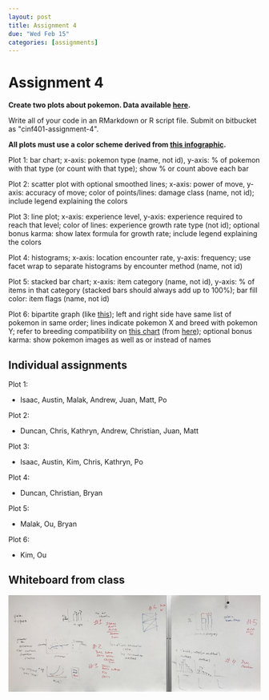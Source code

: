 ```yaml
---
layout: post
title: Assignment 4
due: "Wed Feb 15"
categories: [assignments]
---
```


# Assignment 4

**Create two plots about pokemon. Data available [here](https://github.com/veekun/pokedex/tree/master/pokedex/data/csv).**

Write all of your code in an RMarkdown or R script file. Submit on bitbucket as "cinf401-assignment-4".

**All plots must use a color scheme derived from [this infographic](https://pre09.deviantart.net/0330/th/pre/f/2013/096/b/5/ev_training_quickguide_infographic_by_man9winds-d60nwxi.jpg).**

Plot 1: bar chart; x-axis: pokemon type (name, not id), y-axis: % of pokemon with that type (or count with that type); show % or count above each bar

Plot 2: scatter plot with optional smoothed lines; x-axis: power of move, y-axis: accuracy of move; color of points/lines: damage class (name, not id); include legend explaining the colors

Plot 3: line plot; x-axis: experience level, y-axis: experience required to reach that level; color of lines: experience growth rate type (not id); optional bonus karma: show latex formula for growth rate; include legend explaining the colors

Plot 4: histograms; x-axis: location encounter rate, y-axis: frequency; use facet wrap to separate histograms by encounter method (name, not id)

Plot 5: stacked bar chart; x-axis: item category (name, not id), y-axis: % of items in that category (stacked bars should always add up to 100%); bar fill color: item flags (name, not id)

Plot 6: bipartite graph (like [this](https://pbs.twimg.com/media/BimvqvqCUAA4uhR.png)); left and right side have same list of pokemon in same order; lines indicate pokemon X and breed with pokemon Y; refer to breeding compatibility on [this chart](https://img.pokemondb.net/images/egg-groups.png) (from [here](https://pokemondb.net/mechanics/breeding)); optional bonus karma: show pokemon images as well as or instead of names

## Individual assignments

Plot 1:

- Isaac, Austin, Malak, Andrew, Juan, Matt, Po

Plot 2:

- Duncan, Chris, Kathryn, Andrew, Christian, Juan, Matt

Plot 3:

- Isaac, Austin, Kim, Chris, Kathryn, Po

Plot 4:

- Duncan, Christian, Bryan

Plot 5:

- Malak, Ou, Bryan

Plot 6:

- Kim, Ou

## Whiteboard from class

![Whiteboard](/images/assignment-4-whiteboard.jpg)

